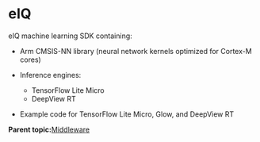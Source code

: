 # eIQ

eIQ machine learning SDK containing:

-   Arm CMSIS-NN library \(neural network kernels optimized for Cortex-M cores\)
-   Inference engines:

    -   TensorFlow Lite Micro
    -   DeepView RT
-   Example code for TensorFlow Lite Micro, Glow, and DeepView RT

**Parent topic:**[Middleware](../topics/middlewear.md)

